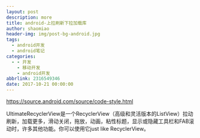 ```yaml
---
layout: post
description: more
title: android-上拉刷新下拉加载库
author: shaomiao
header-img: img/post-bg-android.jpg
tags:
  - android开发
  - android笔记
categories:
  - - 开发
    - 移动开发
    - android开发
abbrlink: 2316549346
date: 2017-10-21 00:00:00
---
```

https://source.android.com/source/code-style.html

UltimateRecyclerView是一个RecyclerView（高级和灵活版本的ListView）拉动刷新，加载更多，滑动关闭，拖放，动画，粘性标题，显示或隐藏工具栏和FAB滚动时，许多其他功能。你可以使用它just like RecyclerView。
